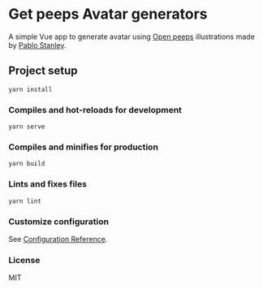 # Get peeps Avatar generators

A simple Vue app to generate avatar using [Open peeps](https://openpeeps.com) illustrations made by [Pablo Stanley](https://pablostanley.com).

## Project setup
```
yarn install
```

### Compiles and hot-reloads for development
```
yarn serve
```

### Compiles and minifies for production
```
yarn build
```

### Lints and fixes files
```
yarn lint
```

### Customize configuration
See [Configuration Reference](https://cli.vuejs.org/config/).


### License
MIT